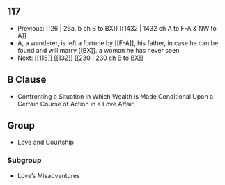 ## 117
- Previous: [[26 | 26a, b ch B to BX]] [[1432 | 1432 ch A to F-A &amp; NW to A]] 
- A, a wanderer, is left a fortune by [[F-A]], his father, in case he can be found and will marry [[BX]]. a woman he has never seen
- Next: [[116]] [[132]] [[230 | 230 ch B to BX]] 

## B Clause
- Confronting a Situation in Which Wealth is Made Conditional Upon a Certain Course of Action in a Love Affair

## Group
- Love and Courtship

### Subgroup
- Love’s Misadventures

